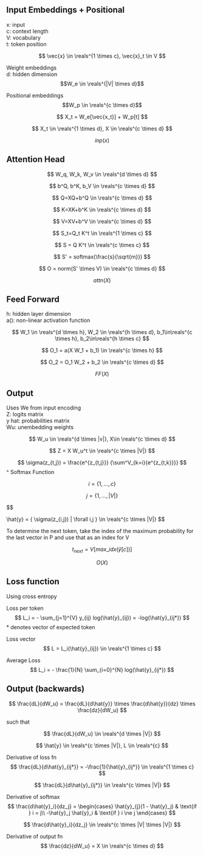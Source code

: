 ## Input Embeddings + Positional

x: input  
c: context length  
V: vocabulary  
t: token position

$$
\vec{x} \in \reals^{1 \times c},
\vec{x}_t \in V
$$


Weight embeddings  
d: hidden dimension
$$W_e \in \reals^{|V| \times d}$$

Positional embeddings
$$W_p \in \reals^{c \times d}$$

$$
X_t = 
W_e[\vec{x_t}] +
W_p[t]
$$

$$ 
X_t \in \reals^{1 \times d},
X \in \reals^{c \times d} 
$$

$$ inp(x) $$

## Attention Head
$$
W_q, W_k, W_v \in \reals^{d \times d}
$$

$$
b^Q, b^K, b_V \in \reals^{c \times d}
$$

$$
Q=XQ+b^Q \in \reals^{c \times d}
$$

$$
K=XK+b^K \in \reals^{c \times d}
$$

$$
V=XV+b^V \in \reals^{c \times d}
$$

$$
S_t=Q_t K^t \in \reals^{1 \times c}
$$

$$
S = Q K^t \in \reals^{c \times c}
$$

$$
S' = softmax(\frac{s}{\sqrt{m}})
$$

$$
O = norm(S' \times V) \in \reals^{c \times d}
$$


$$
attn(X)
$$

## Feed Forward
h: hidden layer dimension  
a(): non-linear activation function

$$
W_1 \in \reals^{d \times h}, 
W_2 \in \reals^{h \times d},
b_1\in\reals^{c \times h},
b_2\in\reals^{h \times c}
$$

$$
O_1 = a(X W_1 + b_1) \in \reals^{c \times h}
$$

$$
O_2 = O_1 W_2 + b_2 \in \reals^{c \times d}
$$

$$
FF(X)
$$

## Output
Uses We from input encoding  
Z: logits matrix  
y hat: probabilities matrix  
Wu: unembedding weights

$$
W_u \in \reals^{d \times |v|}, X\in \reals^{c \times d}
$$

$$
Z = X W_u^t \in \reals^{c \times |V|}
$$

$$
\sigma(z_{t,j}) =
\frac{e^{z_{t,j}}}
{\sum^V_{k=i}{e^{z_{t,k}}}}
$$
^ Softmax Function

$$
i = \{ 1, ..., c \}
$$

$$
j = \{ 1, ..., |V| \}
$$

$$

\hat{y} = 
\{
\sigma(z_{i,j}) | \forall i,j
\}
\in \reals^{c \times |V|}
$$

To determine the next token, take the index of the maximum probability for the last vector in P and use that as an index for V

$$
t_{next} = V[max\_idx(\hat{y}[c])]
$$

$$O(X)$$

## Loss function
Using cross entropy

Loss per token
$$
L_i = - \sum_{j=1}^{V} y_{ij} log(\hat{y}_{ij}) = -log(\hat{y}_{ij*})
$$
\* denotes vector of expected token

Loss vector
$$
L = L_i(\hat{y}_{ij}) \in \reals^{1 \times c}
$$

Average Loss
$$
L_i = - \frac{1}{N} \sum_{i=0}^{N} log(\hat{y}_{ij*})
$$

## Output (backwards)
$$
\frac{dL}{dW_u} = 
\frac{dL}{d\hat{y}} \times
\frac{d\hat{y}}{dz} \times
\frac{dz}{dW_u}
$$

such that

$$
\frac{dL}{dW_u} \in \reals^{d \times |V|}
$$

$$
\hat{y} \in \reals^{c \times |V|}, L \in \reals^{c}
$$


Derivative of loss fn
$$
\frac{dL}{d\hat{y}_{ij*}} =
-\frac{1}{\hat{y}_{ij*}}
\in \reals^{1 \times c}
$$

$$
\frac{dL}{d\hat{y}_{ij*}} \in \reals^{c \times |V|}
$$

Derivative of softmax
$$
\frac{d\hat{y}_i}{dz_j} =
\begin{cases}
\hat{y}_{j}(1 - \hat{y}_j) & \text{if } i = j\\
-\hat{y}_j \hat{y}_i & \text{if } i \ne j
\end{cases}
$$

$$
\frac{d\hat{y}_i}{dz_j} \in \reals^{c \times |V| \times |V|}
$$

Derivative of output fn
$$
\frac{dz}{dW_u} = X \in \reals^{c \times d}
$$